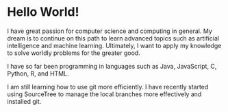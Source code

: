 # Hello World!


I have great passion for computer science and computing in general. My dream is to continue on this path to learn advanced topics such as artificial intelligence and machine learning. Ultimately, I want to apply my knowledge to solve worldly problems for the greater good.

I have so far been programming in languages such as Java, JavaScript, C, Python, R, and HTML.

I am still learning how to use git more efficiently. I have recently started using SourceTree to manage the local branches more effectively and installed git. 
